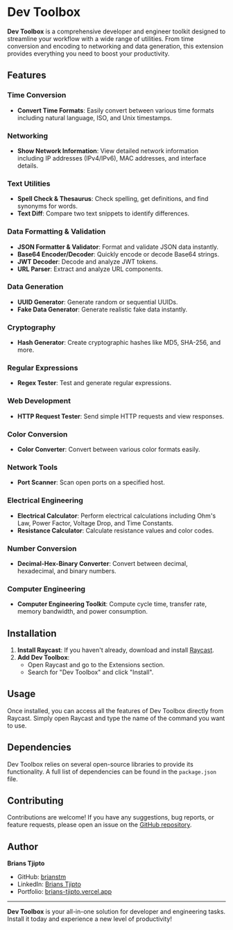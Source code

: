 # Dev Toolbox

**Dev Toolbox** is a comprehensive developer and engineer toolkit designed to streamline your workflow with a wide range of utilities. From time conversion and encoding to networking and data generation, this extension provides everything you need to boost your productivity.

## Features

### Time Conversion

- **Convert Time Formats**: Easily convert between various time formats including natural language, ISO, and Unix timestamps.

### Networking

- **Show Network Information**: View detailed network information including IP addresses (IPv4/IPv6), MAC addresses, and interface details.

### Text Utilities

- **Spell Check & Thesaurus**: Check spelling, get definitions, and find synonyms for words.
- **Text Diff**: Compare two text snippets to identify differences.

### Data Formatting & Validation

- **JSON Formatter & Validator**: Format and validate JSON data instantly.
- **Base64 Encoder/Decoder**: Quickly encode or decode Base64 strings.
- **JWT Decoder**: Decode and analyze JWT tokens.
- **URL Parser**: Extract and analyze URL components.

### Data Generation

- **UUID Generator**: Generate random or sequential UUIDs.
- **Fake Data Generator**: Generate realistic fake data instantly.

### Cryptography

- **Hash Generator**: Create cryptographic hashes like MD5, SHA-256, and more.

### Regular Expressions

- **Regex Tester**: Test and generate regular expressions.

### Web Development

- **HTTP Request Tester**: Send simple HTTP requests and view responses.

### Color Conversion

- **Color Converter**: Convert between various color formats easily.

### Network Tools

- **Port Scanner**: Scan open ports on a specified host.

### Electrical Engineering

- **Electrical Calculator**: Perform electrical calculations including Ohm's Law, Power Factor, Voltage Drop, and Time Constants.
- **Resistance Calculator**: Calculate resistance values and color codes.

### Number Conversion

- **Decimal-Hex-Binary Converter**: Convert between decimal, hexadecimal, and binary numbers.

### Computer Engineering

- **Computer Engineering Toolkit**: Compute cycle time, transfer rate, memory bandwidth, and power consumption.

## Installation

1. **Install Raycast**: If you haven't already, download and install [Raycast](https://www.raycast.com/).
2. **Add Dev Toolbox**:
   - Open Raycast and go to the Extensions section.
   - Search for "Dev Toolbox" and click "Install".

## Usage

Once installed, you can access all the features of Dev Toolbox directly from Raycast. Simply open Raycast and type the name of the command you want to use.

## Dependencies

Dev Toolbox relies on several open-source libraries to provide its functionality. A full list of dependencies can be found in the `package.json` file.

## Contributing

Contributions are welcome! If you have any suggestions, bug reports, or feature requests, please open an issue on the [GitHub repository](https://github.com/brianstm/dev-tools).

## Author

**Brians Tjipto**

- GitHub: [brianstm](https://github.com/brianstm)
- LinkedIn: [Brians Tjipto](https://www.linkedin.com/in/brians-tjipto-a25850153/)
- Portfolio: [brians-tjipto.vercel.app](https://brians-tjipto.vercel.app/)

---

**Dev Toolbox** is your all-in-one solution for developer and engineering tasks. Install it today and experience a new level of productivity!
